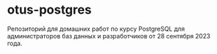 # otus-postgres

Репозиторий для домашних работ по курсу PostgreSQL для администраторов баз данных и разработчиков от 28 сентября 2023 года.
